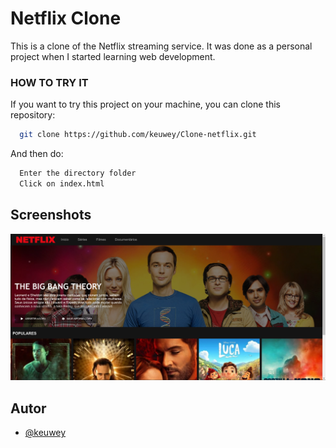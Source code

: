 
# Netflix Clone

This is a clone of the Netflix streaming service. It was done as a personal project when I started learning web development.

### HOW TO TRY IT

If you want to try this project on your machine, you can clone this repository:

```bash
  git clone https://github.com/keuwey/Clone-netflix.git
```
And then do:

```bash
  Enter the directory folder
  Click on index.html
```
## Screenshots

![Site Screenshot](recriando-a-interface-da-netflix/img/print.png)
## Autor

- [@keuwey](https://www.github.com/keuwey)

